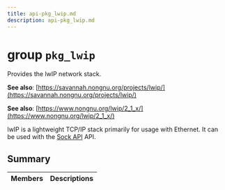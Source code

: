 ```yaml
---
title: api-pkg_lwip.md
description: api-pkg_lwip.md
---
```

# group `pkg_lwip` 

Provides the lwIP network stack.

**See also**: [https://savannah.nongnu.org/projects/lwip/](https://savannah.nongnu.org/projects/lwip/)

**See also**: [https://www.nongnu.org/lwip/2_1_x/](https://www.nongnu.org/lwip/2_1_x/)

lwIP is a lightweight TCP/IP stack primarily for usage with Ethernet. It can be used with the [Sock API](./doc/starlight-docs/src/content/docs/apidoc/api-undefined.md#group__net__sock) API.

## Summary

 Members                        | Descriptions                                
--------------------------------|---------------------------------------------

